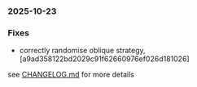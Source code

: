 ### 2025-10-23

### Fixes
+ correctly randomise oblique strategy, [a9ad358122bd2029c91f62660976ef026d181026]

see <a href='https://github.com/mrjackwills/push_alarm_backend/blob/main/CHANGELOG.md'>CHANGELOG.md</a> for more details
